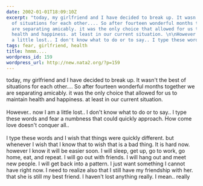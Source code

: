 ```yaml
---
date: 2002-01-01T18:09:10Z
excerpt: "today, my girlfriend and I have decided to break up. It wasn't the best
  of situations for each other.... So after fourteen wonderful months together we
  are separating amicably. it was the only choice that allowed for us to maintain
  health and happiness. at least in our current situation. \n\nHowever.. now I am
  a little lost.. I don't know what to do or to say.. I type these words and ..."
tags: fear, girlfriend, health
title: hmmm....
wordpress_id: 159
wordpress_url: http://new.nata2.org/?p=159
---
```


today, my girlfriend and I have decided to break up. It wasn't the best of situations for each other.... So after fourteen wonderful months together we are separating amicably. it was the only choice that allowed for us to maintain health and happiness. at least in our current situation. 
<br/><br/>
However.. now I am a little lost.. I don't know what to do or to say.. I type these words and fear a numbness that could quickly approach. How come love doesn't conquer all..
<br/><br/>
I type these words and I wish that things were quickly different. but whenever I wish that I know that to wish that is a bad thing. It is hard now. however I know it will be easier soon. I will sleep, get up, go to work, go home, eat, and repeat. I will go out with friends. I will hang out and meet new people. I will get back into a pattern. I just want something I cannot have right now. I need to realize also that I still have my friendship with her. that she is still my best friend. I haven't lost anything really. I mean.. really
